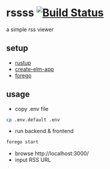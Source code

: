 # rssss [![Build Status](https://travis-ci.org/zaneli-sandbox/rssss.svg?branch=master)](https://travis-ci.org/zaneli-sandbox/rssss)

a simple rss viewer

## setup

* [rustup](https://rustup.rs/)
* [create-elm-app](https://github.com/halfzebra/create-elm-app)
* [forego](https://github.com/ddollar/forego)

## usage

* copy .env file
```sh
cp .env.default .env
```
* run backend & frontend
```sh
forego start
```
* browse http://localhost:3000/
* input RSS URL
